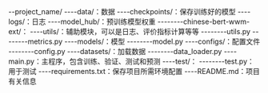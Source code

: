--project_name/
----data/：数据
----checkpoints/：保存训练好的模型
----logs/：日志
----model_hub/：预训练模型权重
--------chinese-bert-wwm-ext/：
----utils/：辅助模块，可以是日志、评价指标计算等等
--------utils.py
--------metrics.py
----models/：模型
--------model.py
----configs/：配置文件
--------config.py
----datasets/：加载数据
--------data_loader.py
----main.py：主程序，包含训练、验证、测试和预测
----test/：
--------test.py：用于测试
----requirements.txt：保存项目所需环境配置
----README.md：项目有关信息
